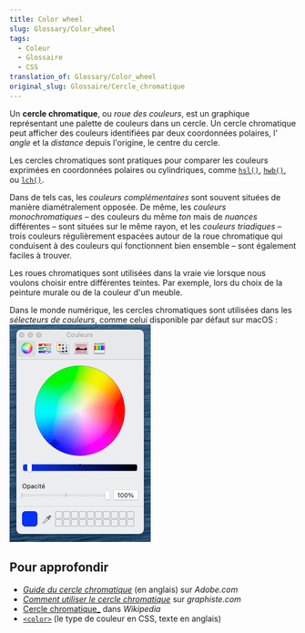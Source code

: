 ```yaml
---
title: Color wheel
slug: Glossary/Color_wheel
tags:
  - Coleur
  - Glossaire
  - CSS
translation_of: Glossary/Color_wheel
original_slug: Glossaire/Cercle_chromatique
---
```


Un **cercle chromatique**, ou _roue des couleurs_, est un graphique représentant une palette de couleurs dans un cercle. Un cercle chromatique peut afficher des couleurs identifiées par deux coordonnées polaires, l' _angle_ et la _distance_ depuis l'origine, le centre du cercle.

Les cercles chromatiques sont pratiques pour comparer les couleurs exprimées en coordonnées polaires ou cylindriques, comme [`hsl()`](/en-US/docs/Web/CSS/color_value/hsl), [`hwb()`](/en-US/docs/Web/CSS/color_value/hwb), ou [`lch()`](/en-US/docs/Web/CSS/color_value/lch).

Dans de tels cas, les _couleurs complémentaires_ sont souvent situées de manière diamétralement opposée. De même, les _couleurs monochromatiques_ – des couleurs du même _ton_ mais de _nuances_ différentes – sont situées sur le même rayon, et les _couleurs triadiques_ – trois couleurs régulièrement espacées autour de la roue chromatique qui conduisent à des couleurs qui fonctionnent bien ensemble – sont également faciles à trouver.

Les roues chromatiques sont utilisées dans la vraie vie lorsque nous voulons choisir entre différentes teintes. Par exemple, lors du choix de la peinture murale ou de la couleur d'un meuble.

Dans le monde numérique, les cercles chromatiques sont utilisées dans les _sélecteurs de couleurs_, comme celui disponible par défaut sur macOS :
[![The default color picker on macOS Monterey](color_wheel_macos.png)](files/fr/glossary/cercle_chromatique/color_wheel_macos.png)

## Pour approfondir

- [_Guide du cercle chromatique_](https://www.adobe.com/fr/creativecloud/design/discover/chromatic-circle.html/) (en anglais) sur _Adobe.com_
- [_Comment utiliser le cercle chromatique_](https://graphiste.com/blog/comment-utiliser-cercle-chromatique/) sur _graphiste.com_
- [Cercle chromatique_](https://fr.wikipedia.org/wiki/Cercle_chromatique) dans _Wikipedia_
- [`<color>`](/en-US/docs/Web/CSS/color_value) (le type de couleur en CSS, texte en anglais)